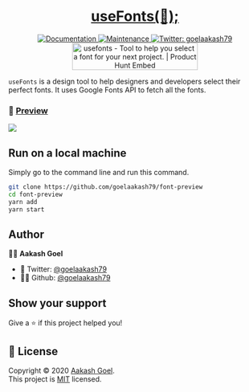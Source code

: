 <h1 align="center">
  <a href="https://usefonts.netlify.app/">
  useFonts(🚀);
  </a> </h1>
<p  align="center">
  <a href="https://github.com/goelaakash79/font-preview#readme">
    <img alt="Documentation" src="https://img.shields.io/badge/Documentation-YES-blue/?style=for-the-badge&logo=github" target="_blank" />
  </a>
  <a href="https://github.com/goelaakash79/font-preview/graphs/commit-activity">
    <img alt="Maintenance" src="https://img.shields.io/badge/Maintained-YES-blue/?style=for-the-badge&logo=github" target="_blank" />
  </a>
  <a href="https://twitter.com/goelaakash79">
    <img alt="Twitter: goelaakash79" src="https://img.shields.io/twitter/follow/goelaakash79.svg?style=for-the-badge&logo=twitter" target="_blank" />
  </a>
  <a href="https://www.producthunt.com/posts/usefonts?utm_source=badge-featured&utm_medium=badge&utm_souce=badge-usefonts" target="_blank"><img src="https://api.producthunt.com/widgets/embed-image/v1/featured.svg?post_id=218183&theme=dark" alt="usefonts - Tool to help you select a font for your next project. | Product Hunt Embed" style="width: 250px; height: 54px;" width="250px" height="54px" /></a>
</p>

`useFonts` is a design tool to help designers and developers select their perfect fonts. It uses Google Fonts API to fetch all the fonts.

### 👻 [Preview](https://usefonts.netlify.app)

<img src="https://i.imgur.com/LM4iRP1.png"/>

## Run on a local machine

Simply go to the command line and run this command.

```sh
git clone https://github.com/goelaakash79/font-preview
cd font-preview
yarn add
yarn start
```

## Author

🙍‍♂️ **Aakash Goel**

-   💬 Twitter: [@goelaakash79](https://twitter.com/goelaakash79)
-   👨‍💻 Github: [@goelaakash79](https://github.com/goelaakash79)

## Show your support

Give a ⭐️ if this project helped you!

## 📝 License

Copyright © 2020 [Aakash Goel](https://github.com/goelaakash79).<br />
This project is [MIT](https://github.com/goelaakash79/font-preview/blob/master/LICENSE) licensed.
